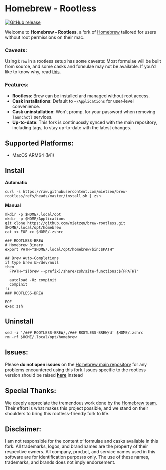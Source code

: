 # Homebrew - Rootless

[![GitHub release](https://img.shields.io/github/release/Homebrew/brew.svg)](https://github.com/mietzen/brew-rootless/tags)

Welcome to **Homebrew - Rootless**, a fork of [Homebrew](https://github.com/homebrew/brew) tailored for users without root permissions on their mac. 

### Caveats:

Using `brew` in a rootless setup has some caveats: Most formulae will be built from source, and some casks and formulae may not be available. If you'd like to know why, read [this](https://docs.brew.sh/Installation#untar-anywhere-unsupported).

### Features:
- **Rootless**: Brew can be installed and managed without root access.
- **Cask installations**: Default to `~/Applications` for user-level convenience.
- **Cask uninstallation**: Won't prompt for your password when removing `launchctl` services.
- **Up-to-date**: This fork is continuously synced with the main repository, including tags, to stay up-to-date with the latest changes.

## Supported Platforms:
- MacOS ARM64 (M1)

## Install

**Automatic**

```shell
curl -s https://raw.githubusercontent.com/mietzen/brew-rootless/refs/heads/master/install.sh | zsh
```

**Manual**

```shell
mkdir -p $HOME/.local/opt
mkdir -p $HOME/Applications
git clone https://github.com/mietzen/brew-rootless.git $HOME/.local/opt/homebrew
cat << EOF >> $HOME/.zshrc

### ROOTLESS-BREW
# Homebrew Binary
export PATH="$HOME/.local/opt/homebrew/bin:$PATH"

## Brew Auto-Completions
if type brew &>/dev/null
then
  FPATH="$(brew --prefix)/share/zsh/site-functions:${FPATH}"

  autoload -Uz compinit
  compinit
fi
### ROOTLESS-BREW

EOF
exec zsh
```

## Uninstall

```shell
sed -i '/### ROOTLESS-BREW/,/### ROOTLESS-BREW/d' $HOME/.zshrc
rm -rf $HOME/.local/opt/homebrew
```

## Issues:
Please **do not open issues** on the [Homebrew main repository](https://github.com/homebrew/brew) for any problems encountered using this fork. Issues specific to the rootless version should be raised [**here**](https://github.com/mietzen/porkbun-ddns/issues/new/choose) instead.


## Special Thanks:
We deeply appreciate the tremendous work done by the [Homebrew team](https://github.com/homebrew). Their effort is what makes this project possible, and we stand on their shoulders to bring this rootless-friendly fork to life.

## Disclaimer:
I am not responsible for the content of formulae and casks available in this fork. All trademarks, logos, and brand names are the property of their respective owners. All company, product, and service names used in this software are for identification purposes only. The use of these names, trademarks, and brands does not imply endorsement.
